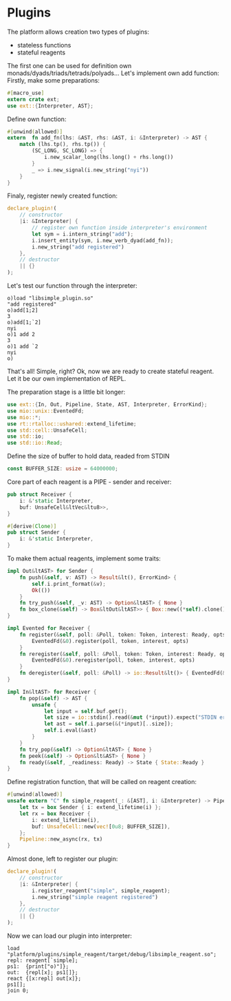 # Plugins

The platform allows creation two types of plugins:

- stateless functions
- stateful reagents

The first one can be used for definition own monads/dyads/triads/tetrads/polyads...
Let's implement own add function:
Firstly, make some preparations:

```Rust
#[macro_use]
extern crate ext;
use ext::{Interpreter, AST};
```

Define own function:

```Rust
#[unwind(allowed)]
extern  fn add_fn(lhs: &AST, rhs: &AST, i: &Interpreter) -> AST {
    match (lhs.tp(), rhs.tp()) {
        (SC_LONG, SC_LONG) => {
            i.new_scalar_long(lhs.long() + rhs.long())
        }
        _ => i.new_signal(i.new_string("nyi"))
    }
}
```

Finaly, register newly created function:

```Rust
declare_plugin!(
    // constructor
    |i: &Interpreter| {
        // register own function inside interpreter's environment
        let sym = i.intern_string("add");
        i.insert_entity(sym, i.new_verb_dyad(add_fn));
        i.new_string("add registered")
    },
    // destructor
    || {}
);
```

Let's test our function through the interpreter:

```o
o)load "libsimple_plugin.so"
"add registered"
o)add[1;2]
3
o)add[1;`2]
nyi
o)1 add 2
3
o)1 add `2
nyi
o)
```

That's all! Simple, right?
Ok, now we are ready to create stateful reagent. Let it be our own implementation of REPL.

The preparation stage is a little bit longer:

```Rust
use ext::{In, Out, Pipeline, State, AST, Interpreter, ErrorKind};
use mio::unix::EventedFd;
use mio::*;
use rt::rtalloc::ushared::extend_lifetime;
use std::cell::UnsafeCell;
use std::io;
use std::io::Read;
```

Define the size of buffer to hold data, readed from STDIN

```Rust
const BUFFER_SIZE: usize = 64000000;
```

Core part of each reagent is a PIPE - sender and receiver:

```Rust
pub struct Receiver {
    i: &'static Interpreter,
    buf: UnsafeCell&ltVec&ltu8>>,
}

#[derive(Clone)]
pub struct Sender {
    i: &'static Interpreter,
}
```

To make them actual reagents, implement some traits:

```Rust
impl Out&ltAST> for Sender {
    fn push(&self, v: AST) -> Result&lt(), ErrorKind> {
        self.i.print_format(&v);
        Ok(())
    }
    fn try_push(&self, _v: AST) -> Option&ltAST> { None }
    fn box_clone(&self) -> Box&ltOut&ltAST>> { Box::new((*self).clone()) }
}

impl Evented for Receiver {
    fn register(&self, poll: &Poll, token: Token, interest: Ready, opts: PollOpt) -> io::Result&lt()> {
        EventedFd(&0).register(poll, token, interest, opts)
    }
    fn reregister(&self, poll: &Poll, token: Token, interest: Ready, opts: PollOpt) -> io::Result&lt()> {
        EventedFd(&0).reregister(poll, token, interest, opts)
    }
    fn deregister(&self, poll: &Poll) -> io::Result&lt()> { EventedFd(&0).deregister(poll) }
}

impl In&ltAST> for Receiver {
    fn pop(&self) -> AST {
        unsafe {
            let input = self.buf.get();
            let size = io::stdin().read(&mut (*input)).expect("STDIN error.");
            let ast = self.i.parse(&(*input)[..size]);
            self.i.eval(&ast)
        }
    }
    fn try_pop(&self) -> Option&ltAST> { None }
    fn peek(&self) -> Option&lt&AST> { None }
    fn ready(&self, _readiness: Ready) -> State { State::Ready }
}
```

Define registration function, that will be called on reagent creation:

```Rust
#[unwind(allowed)]
unsafe extern "C" fn simple_reagent(_: &[AST], i: &Interpreter) -> Pipeline&ltAST> {
    let tx = box Sender { i: extend_lifetime(i) };
    let rx = box Receiver {
        i: extend_lifetime(i),
        buf: UnsafeCell::new(vec![0u8; BUFFER_SIZE]),
    };
    Pipeline::new_async(rx, tx)
}
```

Almost done, left to register our plugin:

```Rust
declare_plugin!(
    // constructor
    |i: &Interpreter| {
        i.register_reagent("simple", simple_reagent);
        i.new_string("simple reagent registered")
    },
    // destructor
    || {}
);
```

Now we can load our plugin into interpreter:

```o
load "platform/plugins/simple_reagent/target/debug/libsimple_reagent.so";
repl: reagent[`simple];
ps1:  {print["o)"]};
out:  {repl[x]; ps1[]};
react {[x:repl] out[x]};
ps1[];
join 0;
```
